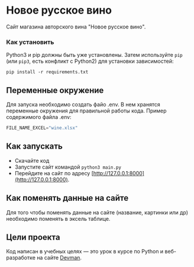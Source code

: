 # Новое русское вино

Сайт магазина авторского вина "Новое русское вино".

### Как установить
Python3 и pip должны быть уже установлены. Затем используйте `pip` (или `pip3`, есть конфликт с Python2) для установки зависимостей:
```
pip install -r requirements.txt
```

## Переменные окружение
Для запуска необходимо создать файо .env. В нем хранятся переменные окружения для правильной работы кода. Пример содержимого файла .env:
```python
FILE_NAME_EXCEL="wine.xlsx"
```
## Как запускать

- Скачайте код
- Запустите сайт командой `python3 main.py`
- Перейдите на сайт по адресу [http://127.0.0.1:8000](http://127.0.0.1:8000).

## Как поменять данные на сайте
Для того чтобы поменять данные на сайте (название, картинки или др) необходимо поменять в эксель таблице.

## Цели проекта

Код написан в учебных целях — это урок в курсе по Python и веб-разработке на сайте [Devman](https://dvmn.org).
